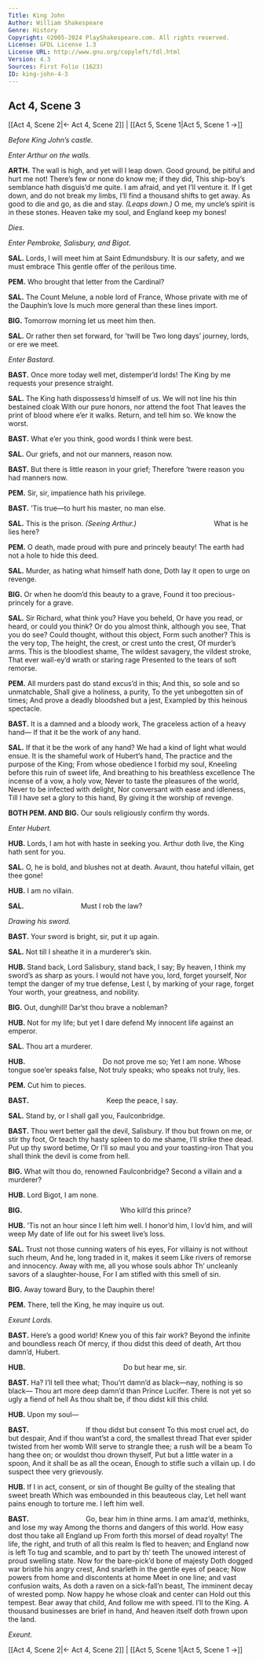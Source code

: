 ```yaml
---
Title: King John
Author: William Shakespeare
Genre: History
Copyright: ©2005-2024 PlayShakespeare.com. All rights reserved.
License: GFDL License 1.3
License URL: http://www.gnu.org/copyleft/fdl.html
Version: 4.3
Sources: First Folio (1623)
ID: king-john-4-3
---
```


## Act 4, Scene 3
[[Act 4, Scene 2|← Act 4, Scene 2]] | [[Act 5, Scene 1|Act 5, Scene 1 →]]

*Before King John’s castle.*

*Enter Arthur on the walls.*

**ARTH.**
The wall is high, and yet will I leap down.
Good ground, be pitiful and hurt me not!
There’s few or none do know me; if they did,
This ship-boy’s semblance hath disguis’d me quite.
I am afraid, and yet I’ll venture it.
If I get down, and do not break my limbs,
I’ll find a thousand shifts to get away.
As good to die and go, as die and stay.
*(Leaps down.)*
O me, my uncle’s spirit is in these stones.
Heaven take my soul, and England keep my bones!

*Dies.*

*Enter Pembroke, Salisbury, and Bigot.*

**SAL.**
Lords, I will meet him at Saint Edmundsbury.
It is our safety, and we must embrace
This gentle offer of the perilous time.

**PEM.**
Who brought that letter from the Cardinal?

**SAL.**
The Count Melune, a noble lord of France,
Whose private with me of the Dauphin’s love
Is much more general than these lines import.

**BIG.**
Tomorrow morning let us meet him then.

**SAL.**
Or rather then set forward, for ’twill be
Two long days’ journey, lords, or ere we meet.

*Enter Bastard.*

**BAST.**
Once more today well met, distemper’d lords!
The King by me requests your presence straight.

**SAL.**
The King hath dispossess’d himself of us.
We will not line his thin bestained cloak
With our pure honors, nor attend the foot
That leaves the print of blood where e’er it walks.
Return, and tell him so. We know the worst.

**BAST.**
What e’er you think, good words I think were best.

**SAL.**
Our griefs, and not our manners, reason now.

**BAST.**
But there is little reason in your grief;
Therefore ’twere reason you had manners now.

**PEM.**
Sir, sir, impatience hath his privilege.

**BAST.**
’Tis true—to hurt his master, no man else.

**SAL.**
This is the prison.
*(Seeing Arthur.)*
           What is he lies here?

**PEM.**
O death, made proud with pure and princely beauty!
The earth had not a hole to hide this deed.

**SAL.**
Murder, as hating what himself hath done,
Doth lay it open to urge on revenge.

**BIG.**
Or when he doom’d this beauty to a grave,
Found it too precious-princely for a grave.

**SAL.**
Sir Richard, what think you? Have you beheld,
Or have you read, or heard, or could you think?
Or do you almost think, although you see,
That you do see? Could thought, without this object,
Form such another? This is the very top,
The height, the crest, or crest unto the crest,
Of murder’s arms. This is the bloodiest shame,
The wildest savagery, the vildest stroke,
That ever wall-ey’d wrath or staring rage
Presented to the tears of soft remorse.

**PEM.**
All murders past do stand excus’d in this;
And this, so sole and so unmatchable,
Shall give a holiness, a purity,
To the yet unbegotten sin of times;
And prove a deadly bloodshed but a jest,
Exampled by this heinous spectacle.

**BAST.**
It is a damned and a bloody work,
The graceless action of a heavy hand⁠—
If that it be the work of any hand.

**SAL.**
If that it be the work of any hand?
We had a kind of light what would ensue.
It is the shameful work of Hubert’s hand,
The practice and the purpose of the King;
From whose obedience I forbid my soul,
Kneeling before this ruin of sweet life,
And breathing to his breathless excellence
The incense of a vow, a holy vow,
Never to taste the pleasures of the world,
Never to be infected with delight,
Nor conversant with ease and idleness,
Till I have set a glory to this hand,
By giving it the worship of revenge.

**BOTH PEM. AND BIG.**
Our souls religiously confirm thy words.

*Enter Hubert.*

**HUB.**
Lords, I am hot with haste in seeking you.
Arthur doth live, the King hath sent for you.

**SAL.**
O, he is bold, and blushes not at death.
Avaunt, thou hateful villain, get thee gone!

**HUB.**
I am no villain.

**SAL.**
        Must I rob the law?

*Drawing his sword.*

**BAST.**
Your sword is bright, sir, put it up again.

**SAL.**
Not till I sheathe it in a murderer’s skin.

**HUB.**
Stand back, Lord Salisbury, stand back, I say;
By heaven, I think my sword’s as sharp as yours.
I would not have you, lord, forget yourself,
Nor tempt the danger of my true defense,
Lest I, by marking of your rage, forget
Your worth, your greatness, and nobility.

**BIG.**
Out, dunghill! Dar’st thou brave a nobleman?

**HUB.**
Not for my life; but yet I dare defend
My innocent life against an emperor.

**SAL.**
Thou art a murderer.

**HUB.**
           Do not prove me so;
Yet I am none. Whose tongue soe’er speaks false,
Not truly speaks; who speaks not truly, lies.

**PEM.**
Cut him to pieces.

**BAST.**
           Keep the peace, I say.

**SAL.**
Stand by, or I shall gall you, Faulconbridge.

**BAST.**
Thou wert better gall the devil, Salisbury.
If thou but frown on me, or stir thy foot,
Or teach thy hasty spleen to do me shame,
I’ll strike thee dead. Put up thy sword betime,
Or I’ll so maul you and your toasting-iron
That you shall think the devil is come from hell.

**BIG.**
What wilt thou do, renowned Faulconbridge?
Second a villain and a murderer?

**HUB.**
Lord Bigot, I am none.

**BIG.**
              Who kill’d this prince?

**HUB.**
’Tis not an hour since I left him well.
I honor’d him, I lov’d him, and will weep
My date of life out for his sweet live’s loss.

**SAL.**
Trust not those cunning waters of his eyes,
For villainy is not without such rheum,
And he, long traded in it, makes it seem
Like rivers of remorse and innocency.
Away with me, all you whose souls abhor
Th’ uncleanly savors of a slaughter-house,
For I am stifled with this smell of sin.

**BIG.**
Away toward Bury, to the Dauphin there!

**PEM.**
There, tell the King, he may inquire us out.

*Exeunt Lords.*

**BAST.**
Here’s a good world! Knew you of this fair work?
Beyond the infinite and boundless reach
Of mercy, if thou didst this deed of death,
Art thou damn’d, Hubert.

**HUB.**
              Do but hear me, sir.

**BAST.**
Ha? I’ll tell thee what;
Thou’rt damn’d as black—nay, nothing is so black⁠—
Thou art more deep damn’d than Prince Lucifer.
There is not yet so ugly a fiend of hell
As thou shalt be, if thou didst kill this child.

**HUB.**
Upon my soul⁠—

**BAST.**
        If thou didst but consent
To this most cruel act, do but despair,
And if thou want’st a cord, the smallest thread
That ever spider twisted from her womb
Will serve to strangle thee; a rush will be a beam
To hang thee on; or wouldst thou drown thyself,
Put but a little water in a spoon,
And it shall be as all the ocean,
Enough to stifle such a villain up.
I do suspect thee very grievously.

**HUB.**
If I in act, consent, or sin of thought
Be guilty of the stealing that sweet breath
Which was embounded in this beauteous clay,
Let hell want pains enough to torture me.
I left him well.

**BAST.**
        Go, bear him in thine arms.
I am amaz’d, methinks, and lose my way
Among the thorns and dangers of this world.
How easy dost thou take all England up
From forth this morsel of dead royalty!
The life, the right, and truth of all this realm
Is fled to heaven; and England now is left
To tug and scamble, and to part by th’ teeth
The unowed interest of proud swelling state.
Now for the bare-pick’d bone of majesty
Doth dogged war bristle his angry crest,
And snarleth in the gentle eyes of peace;
Now powers from home and discontents at home
Meet in one line; and vast confusion waits,
As doth a raven on a sick-fall’n beast,
The imminent decay of wrested pomp.
Now happy he whose cloak and center can
Hold out this tempest. Bear away that child,
And follow me with speed. I’ll to the King.
A thousand businesses are brief in hand,
And heaven itself doth frown upon the land.

*Exeunt.*

[[Act 4, Scene 2|← Act 4, Scene 2]] | [[Act 5, Scene 1|Act 5, Scene 1 →]]